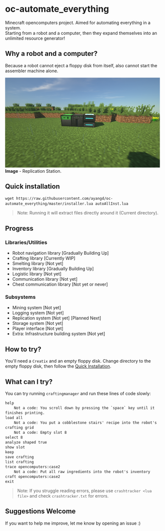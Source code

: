 # oc-automate_everything
Minecraft opencomputers project. Aimed for automating everything in a system.  
Starting from a robot and a computer, then they expand themselves into an unlimited resource generator!

## Why a robot and a computer?
Because a robot cannot eject a floppy disk from itself, also cannot start the assembler machine alone.

![Replication Station](computer.png)
**Image** - Replication Station.

## Quick installation
```wget https://raw.githubusercontent.com/ayangd/oc-automate_everything/master/installer.lua autoAllInst.lua```
>Note: Running it will extract files directly around it (Current directory).

## Progress
### Libraries/Utilities
- Robot navigation library [Gradually Building Up]
- Crafting library [Currently WIP]
- Smelting library [Not yet]
- Inventory library [Gradually Building Up]
- Logistic library [Not yet]
- Communication library [Not yet]
- Chest communication library [Not yet or never]

### Subsystems
- Mining system [Not yet]
- Logging system [Not yet]
- Replication system [Not yet] [Planned Next]
- Storage system [Not yet]
- Player interface [Not yet]
- Extra: Infrastructure building system [Not yet]

## How to try?
You'll need a `Creatix` and an empty floppy disk. Change directory to the empty floppy disk, then follow the [Quick Installation](#quick-installation).

## What can I try?
You can try running `craftingmanager` and run these lines of code slowly:
```
help
    Not a code: You scroll down by pressing the `space` key until it finishes printing.
load all
    Not a code: You put a cobblestone stairs' recipe into the robot's crafting grid
    Not a code: Empty slot 8
select 8
analyze shaped true
show slot
keep
save crafting
list crafting
trace opencomputers:case2
    Not a code: Put all raw ingredients into the robot's inventory
craft opencomputers:case2
exit
```
>Note: If you struggle reading errors, please use `crashtracker <lua file>` and check `crashtracker.txt` for errors.

## Suggestions Welcome
If you want to help me improve, let me know by opening an issue :)
